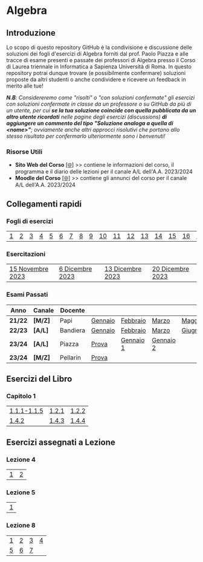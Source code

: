 # Algebra

## Introduzione

Lo scopo di questo repository GitHub è la condivisione e discussione delle soluzioni dei fogli d'esercizi di Algebra forniti dal prof. Paolo Piazza e alle tracce di esame presenti e passate dei professori di Algebra presso il Corso di Laurea triennale in Informatica a Sapienza Università di Roma. In questo repository potrai dunque trovare (e possibilmente confermare) soluzioni proposte da altri studenti o anche condividere e ricevere un feedback in merito alle tue!

_**N.B**: Considereremo come "risolti" o "con soluzioni confermate" gli esercizi con soluzioni confermate in classe da un professore o su GitHub da più di un utente, per cui **se la tua soluzione coincide con quella pubblicata da un altro utente ricordati** nelle pagine degli esercizi (discussions) **di aggiungere un commento del tipo "Soluzione analoga a quella di \<nome\>"**; ovviamente anche altri approcci risolutivi che portano allo stesso risultato per confermarlo ulteriormente sono i benvenuti!_

### Risorse Utili
- **Sito Web del Corso** [[🌐]](https://www1.mat.uniroma1.it/people/piazza/alg-info-23-24.htm) >> contiene le informazioni del corso, il programma e il diario delle lezioni per il canale A/L dell'A.A. 2023/2024
- **Moodle del Corso** [[🌐]](https://elearning.uniroma1.it/course/view.php?id=17234) >> contiene gli annunci del corso per il canale A/L dell'A.A. 2023/2024

## Collegamenti rapidi

### Fogli di esercizi
|    |    |    |    |    |    |    |    |    |    |    |    |    |    |    |    |    |
|----|----|----|----|----|----|----|----|----|----|----|----|----|----|----|----|----|
| [1](../../discussions?discussions_q=category%3A"01") | [2](../../discussions?discussions_q=category%3A"02") | [3](../../discussions?discussions_q=category%3A"03") | [4](../../discussions?discussions_q=category%3A"04") | [5](../../discussions?discussions_q=category%3A"05") | [6](../../discussions?discussions_q=category%3A"06") | [7](../../discussions?discussions_q=category%3A"07") | [8](../../discussions?discussions_q=category%3A"08") | [9](../../discussions?discussions_q=category%3A"09") | [10](../../discussions?discussions_q=category%3A"10") | [11](../../discussions?discussions_q=category%3A"11") | [12](../../discussions?discussions_q=category%3A"12") | [13](../../discussions?discussions_q=category%3A"13") | [14](../../discussions?discussions_q=category%3A"14") | [15](../../discussions?discussions_q=category%3A"15") | [16](../../discussions?discussions_q=category%3A"16") | [17](../../discussions?discussions_q=category%3A"17") |

### Esercitazioni
|    |    |    |    |
|----|----|----|----|
| [15 Novembre 2023](../../discussions?discussions_q=label%3A"esercitazione+15+novembre+2023")  | [6 Dicembre 2023](../../discussions?discussions_q=label%3A"esercitazione+6+dicembre+2023")  | [13 Dicembre 2023](../../discussions?discussions_q=label%3A"esercitazione+13+dicembre+2023")  | [20 Dicembre 2023](../../discussions?discussions_q=label%3A"esercitazione+20+dicembre+2023")

### Esami Passati
| Anno | Canale | Docente |   |    | | | | | | |
|----|----|----|----|----|----|----|----|----|----|----|
| **21/22** | **[M/Z]** | Papi | [Gennaio](../../discussions?discussions_q=label%3A"27+gennaio+2022+[M/Z]") | [Febbraio](../../discussions?discussions_q=label%3A"17+febbraio+2022+[M/Z]") |[Marzo](../../discussions?discussions_q=label%3A"24+marzo+2022+[M/Z]") | [Maggio](../../discussions?discussions_q=label%3A"30+maggio+2022+[M/Z]") | [Giugno](../../discussions?discussions_q=label%3A"23+giugno+2022+[M/Z]")| [Luglio](../../discussions?discussions_q=label%3A"14+luglio+2022+[M/Z]") | [Settembre](../../discussions?discussions_q=label%3A"16+settembre+2022+[M/Z]") | [Ottobre](../../discussions?discussions_q=label%3A"24+ottobre+2022+[M/Z]") |
| **22/23** | **[A/L]** | Bandiera | [Gennaio](../../discussions?discussions_q=label%3A"27+gennaio+2023+[A/L]")| [Febbraio](../../discussions?discussions_q=label%3A"13+febbraio+2023+[A/L]") | [Marzo](../../discussions?discussions_q=label%3A"31+marzo+2023+[A/L]")|[Giugno](../../discussions?discussions_q=label%3A"16+giugno+2023+[A/L]") | [Luglio](../../discussions?discussions_q=label%3A"14+luglio+2023+[A/L]") | [Settembre](../../discussions?discussions_q=label%3A"6+settembre+2023+[A/L]") | [Ottobre](../../discussions?discussions_q=label%3A"ottobre+2023+[A/L]") | |
| **23/24** | **[A/L]** | Piazza | [Prova](../../discussions?discussions_q=label%3A"prova+30+dicembre+2023+[A/L]") | [Gennaio 1](../../discussions?discussions_q=label%3A"9+gennaio+2024+[A/L]")    | [Gennaio 2](../../discussions?discussions_q=label%3A"31+gennaio+2024+[A/L]") | | | | | |
| **23/24** | **[M/Z]** | Pellarin | [Prova](../../discussions?discussions_q=label%3A"prova+18+dicembre+2023+[M/Z]") |    | | | | | | |

## Esercizi del Libro
### Capitolo 1

|    |    |    | 
|----|----|----|
|[1.1.1-1.1.5](../../discussions/137) |[1.2.1](../../discussions/138) | [1.2.2](../../discussions/163) |
| [1.4.2](../../discussions/139) |[1.4.3](../../discussions/140) |[1.4.4](../../discussions/141) |

## Esercizi assegnati a Lezione
### Lezione 4
|    |    |   
|----|----|
| [1](../../discussions/165) | [2](../../discussions/173) | 
### Lezione 5
|    |   
|----|
| [1](../../discussions/164)| 
### Lezione 8
|    |    |    |    |    
|----|----|----|----|
| [1](../../discussions/172)  | [2](../../discussions/174)  | [3](../../discussions/176)  | [4](../../discussions/178)  |
| [5](../../discussions/179)  | [6](../../discussions/181)  | [7](../../discussions/183)  |  |
